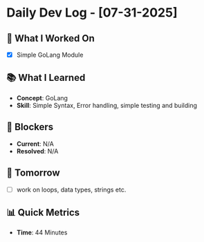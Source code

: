 # Daily Dev Log - [07-31-2025]

## 🎯 What I Worked On

- [x] Simple GoLang Module

## 📚 What I Learned

- **Concept**: GoLang
- **Skill**: Simple Syntax, Error handling, simple testing and building

## 🚧 Blockers

- **Current**: N/A
- **Resolved**: N/A

## 🎯 Tomorrow

- [ ] work on loops, data types, strings etc.

## 📊 Quick Metrics

- **Time**: 44 Minutes
